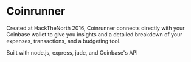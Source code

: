 # Coinrunner
Created at HackTheNorth 2016, Coinrunner connects directly with your Coinbase wallet to give you insights and a detailed breakdown of your expenses, transactions, and a budgeting tool.

Built with node.js, express, jade, and Coinbase's API
